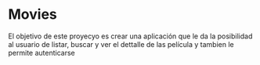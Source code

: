 # Movies

El objetivo de este proyecyo es crear una aplicación que le da la posibilidad al usuario de listar, buscar y ver el dettalle de las película y tambien le permite autenticarse